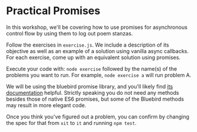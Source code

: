 # Practical Promises

In this workshop, we'll be covering how to use promises for asynchronous control flow by using them to log out poem stanzas.

Follow the exercises in `exercise.js`. We include a description of its objective as well as an example of a solution using vanilla async callbacks. For each exercise, come up with an equivalent solution using promises.

Execute your code with: `node exercise` followed by the name(s) of the problems you want to run. For example, `node exercise a` will run problem A.

We will be using the bluebird promise library, and you'll likely find [its documentation](https://github.com/petkaantonov/bluebird/blob/master/API.md) helpful. Strictly speaking you do not need any methods besides those of native ES6 promises, but some of the Bluebird methods may result in more elegant code.

Once you think you've figured out a problem, you can confirm by changing the spec for that from `xit` to `it` and running `npm test`.
